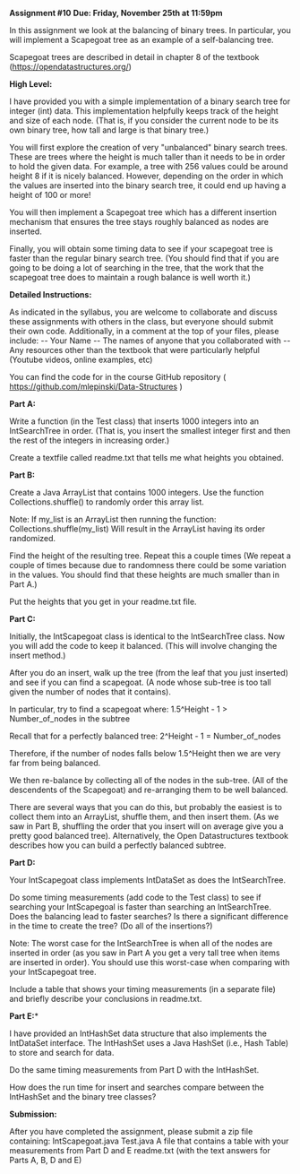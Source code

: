 **Assignment #10**
**Due: Friday, November 25th at 11:59pm**

In this assignment we look at the balancing of binary trees. In particular, you will implement a Scapegoat tree as an example of a self-balancing tree. 

Scapegoat trees are described in detail in chapter 8 of the textbook (https://opendatastructures.org/)

**High Level:**

I have provided you with a simple implementation of a binary search tree for integer (int) data. This implementation helpfully keeps track of the height and size of each node. (That is, if you consider the current node to be its own binary tree, how tall and large is that binary tree.) 

You will first explore the creation of very "unbalanced" binary search trees. These are trees where the height is much taller than it needs to be in order to hold the given data. For example, a tree with 256 values could be around height 8 if it is nicely balanced. However, depending on the order in which the values are inserted into the binary search tree, it could end up having a height of 100 or more!

You will then implement a Scapegoat tree which has a different insertion mechanism that ensures the tree stays roughly balanced as nodes are inserted. 

Finally, you will obtain some timing data to see if your scapegoat tree is faster than the regular binary search tree. (You should find that if you are going to be doing a lot of searching in the tree, that the work that the scapegoat tree does to maintain a rough balance is well worth it.)















**Detailed Instructions:**

As indicated in the syllabus, you are welcome to collaborate and discuss these assignments with others in the class,  but everyone should submit their own code. Additionally, in a comment at the top of your files, please include:
-- Your Name
-- The names of anyone that you collaborated with
-- Any resources other than the textbook that were particularly helpful (Youtube videos, online examples, etc) 

You can find the code for in the course GitHub repository
( https://github.com/mlepinski/Data-Structures )


**Part A:**

Write a function (in the Test class) that inserts 1000 integers into an IntSearchTree in order. (That is, you insert the smallest integer first and then the rest of the integers in increasing order.)

Create a textfile called readme.txt that tells me what heights you obtained. 


**Part B:**

Create a Java ArrayList that contains 1000 integers. Use the function Collections.shuffle() to randomly order this array list. 

Note: If my_list is an ArrayList then running the function:
     Collections.shuffle(my_list)
Will result in the ArrayList having its order randomized.

Find the height of the resulting tree. Repeat this a couple times (We repeat a couple of times because due to randomness there could be some variation in the values. You should find that these heights are much smaller than in Part A.)

Put the heights that you get in your readme.txt file.


**Part C:**

Initially, the IntScapegoat class is identical to the IntSearchTree class. Now you will add the code to keep it balanced. (This will involve changing the insert method.)

After you do an insert, walk up the tree (from the leaf that you just inserted) and see if you can find a scapegoat. (A node whose sub-tree is too tall given the number of nodes that it contains). 

In particular, try to find a scapegoat where:
      1.5^Height - 1 > Number_of_nodes in the subtree

Recall that for a perfectly balanced tree:
      2^Height - 1 = Number_of_nodes

Therefore, if the number of nodes falls below 1.5^Height then we are very far from being balanced. 

We then re-balance by collecting all of the nodes in the sub-tree. (All of the descendents of the Scapegoat) and re-arranging them to be well balanced. 

There are several ways  that you can do this, but probably the easiest is to collect them into an ArrayList, shuffle them, and then insert them. (As we saw in Part B, shuffling the order that you insert will on average give you a pretty good balanced tree). Alternatively, the Open Datastructures textbook describes how you can build a perfectly balanced subtree. 

**Part D:**

Your IntScapegoat class implements IntDataSet as does the IntSearchTree.

Do some timing measurements (add code to the Test class) to see if searching your IntScapegoal is faster than searching an IntSearchTree. 
Does the balancing lead to faster searches? 
Is there a significant difference in the time to create the tree? (Do all of the insertions?)

Note: The worst case for the IntSearchTree is when all of the nodes are inserted in order (as you saw in Part A you get a very tall tree when items are inserted in order). You should use this worst-case when comparing with your IntScapegoat tree.

Include a table that shows your timing measurements (in a separate file) and briefly describe your conclusions in readme.txt.

**Part E:***

I have provided an IntHashSet data structure that also implements the IntDataSet interface. The IntHashSet uses a Java HashSet (i.e., Hash Table) to store and search for data. 

Do the same timing measurements from Part D with the IntHashSet.

How does the run time for insert and searches compare between the IntHashSet and the binary tree classes?

**Submission:**

After you have completed the assignment, please submit a zip file containing:
     IntScapegoat.java
     Test.java
     A file that contains a table with your measurements from Part D and E
     readme.txt  (with the text answers for Parts A, B, D and E)

